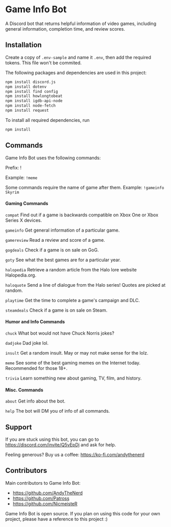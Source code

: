 # Game Info Bot
A Discord bot that returns helpful information of video games, including general information, completion time, and review scores.

## Installation
Create a copy of `.env-sample` and name it `.env`, then add the required tokens. This file won't be commited.

The following packages and dependencies are used in this project: 
```bash
npm install discord.js
npm install dotenv
npm install find config
npm install howlongtobeat
npm install igdb-api-node
npm install node-fetch
npm install request
```

To install all required dependencies, run 
```bash
npm install
```
## Commands
Game Info Bot uses the following commands:

Prefix: !

Example: `!meme`

Some commands require the name of game after them. Example: `!gameinfo Skyrim`
#### Gaming Commands

`compat` Find out if a game is backwards compatible on Xbox One or Xbox Series X devices.

`gameinfo`  Get general information of a particular game.

`gamereview` Read a review and score of a game.

`gogdeals` Check if a game is on sale on GoG.

`goty` See what the best games are for a particular year.

`halopedia` Retrieve a random article from the Halo lore website Halopedia.org.

`haloquote` Send a line of dialogue from the Halo series! Quotes are picked at random.

`playtime`  Get the time to complete a game's campaign and DLC. 

`steamdeals` Check if a game is on sale on Steam.

#### Humor and Info Commands

`chuck` What bot would not have Chuck Norris jokes?

`dadjoke` Dad joke lol.

`insult` Get a random insult. May or may not make sense for the lolz.

`meme` See some of the best gaming memes on the Internet today. Recommended for those 18+.

`trivia` Learn something new about gaming, TV, film, and history.

#### Misc. Commands

`about` Get info about the bot.

`help` The bot will DM you of info of all commands.

## Support
If you are stuck using this bot, you can go to https://discord.com/invite/Q5vEpDj and ask for help.

Feeling generous? Buy us a coffee: https://ko-fi.com/andythenerd 

## Contributors
Main contributors to Game Info Bot:

* https://github.com/AndyTheNerd 
* https://github.com/Patross 
* https://github.com/NicmeisteR 

Game Info Bot is open source. If you plan on using this code for your own project, please have a reference to this project :)